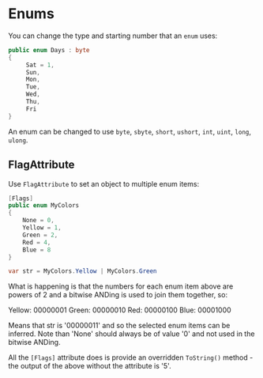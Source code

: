 # Enums

You can change the type and starting number that an `enum` uses:

```csharp
public enum Days : byte
{
     Sat = 1,
     Sun,
     Mon,
     Tue,
     Wed,
     Thu,
     Fri
}
```

An enum can be changed to use `byte`, `sbyte`, `short`, `ushort`, `int`, `uint`, `long`, `ulong`.

## FlagAttribute 

Use `FlagAttribute` to set an object to multiple enum items:

```csharp
[Flags]
public enum MyColors
{
    None = 0,
    Yellow = 1,
    Green = 2,
    Red = 4,
    Blue = 8
}

var str = MyColors.Yellow | MyColors.Green
```

What is happening is that the numbers for each enum item above are powers of 2 and a bitwise ANDing is used to join them together, so:

Yellow: 00000001
Green:  00000010
Red:    00000100
Blue:   00001000

Means that str is '00000011' and so the selected enum items can be inferred. Note than 'None' should always be of value '0' and not used in the bitwise ANDing.

All the `[Flags]` attribute does is provide an overridden `ToString()` method - the output of the above without the attribute is '5'.
<!--stackedit_data:
eyJoaXN0b3J5IjpbOTM3NjE0MjE4LC0xMDI0NzE5MDNdfQ==
-->